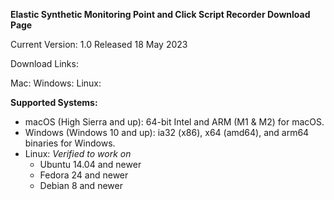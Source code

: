 **Elastic Synthetic Monitoring Point and Click Script Recorder Download Page**

Current Version: 1.0 Released 18 May 2023

Download Links:

Mac:
Windows:
Linux: 


**Supported Systems:**

- macOS (High Sierra and up): 64-bit Intel and ARM (M1 & M2) for macOS. 
- Windows (Windows 10 and up): ia32 (x86), x64 (amd64), and arm64 binaries for Windows. 
- Linux: *Verified to work on*
	- Ubuntu 14.04 and newer
	- Fedora 24 and newer
	- Debian 8 and newer
